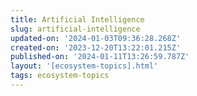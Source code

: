 ```yaml
---
title: Artificial Intelligence
slug: artificial-intelligence
updated-on: '2024-01-03T09:36:28.268Z'
created-on: '2023-12-20T13:22:01.215Z'
published-on: '2024-01-11T13:26:59.787Z'
layout: '[ecosystem-topics].html'
tags: ecosystem-topics
---
```



